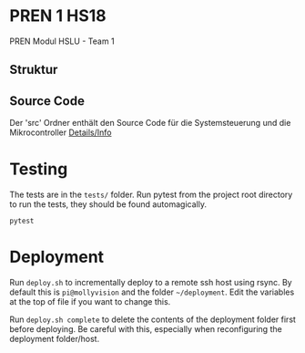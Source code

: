 # PREN 1 HS18

PREN Modul HSLU - Team 1

## Struktur

## Source Code
Der 'src' Ordner enthält den Source Code für die Systemsteuerung und die Mikrocontroller
[Details/Info](src/src.md)

# Testing

The tests are in the `tests/` folder. Run pytest from the project root directory to run the tests, they should be found automagically.

    pytest


# Deployment

Run `deploy.sh` to incrementally deploy to a remote ssh host using rsync. By default this is `pi@mollyvision` and the folder `~/deployment`. Edit the variables at the top of file if you want to change this.

Run `deploy.sh complete` to delete the contents of the deployment folder first before deploying. Be careful with this, especially when reconfiguring the deployment folder/host.

